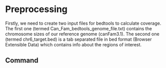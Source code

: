 # Preprocessing
Firstly, we need to create two input files for bedtools to calculate coverage.
The first one (termed Can_Fam_bedtools_genome_file.txt) contains the chromosome sizes of our reference genome (canFam3.1).
The second one (termed chr6_target.bed) is a tab separated file in bed format (Browser Extensible Data) which contains info about the regions of interest.

## Command
